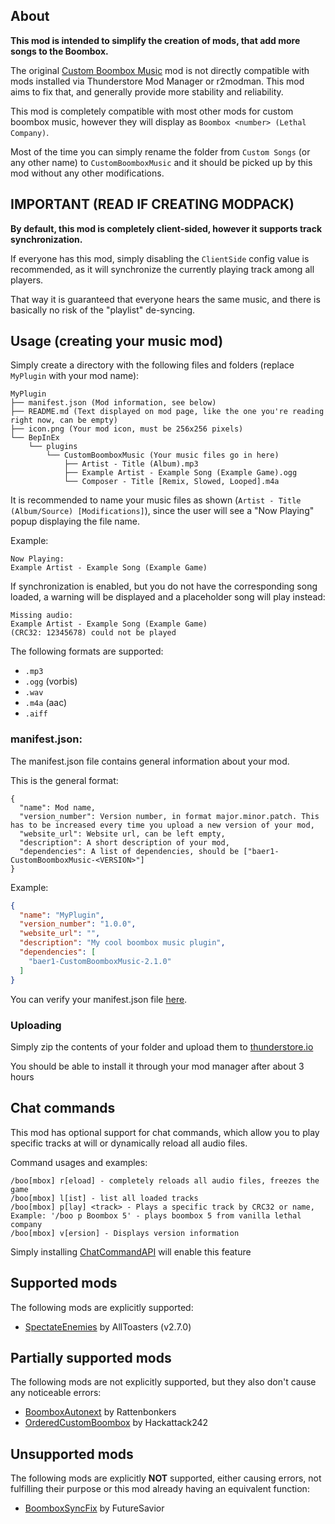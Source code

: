 ## About

**This mod is intended to simplify the creation of mods, that add more songs to the Boombox.**

The original [Custom Boombox Music](https://thunderstore.io/c/lethal-company/p/Steven/Custom_Boombox_Music/) mod is not
directly compatible with mods installed via Thunderstore Mod Manager or r2modman. This mod aims to fix that, and
generally provide more stability and reliability.

This mod is completely compatible with most other mods for custom boombox music, however they will display as
`Boombox <number> (Lethal Company)`.

Most of the time you can simply rename the folder from `Custom Songs` (or any other name) to `CustomBoomboxMusic` and it
should be picked up by this mod without any other modifications.

## IMPORTANT (READ IF CREATING MODPACK)

**By default, this mod is completely client-sided, however it supports track synchronization.**

If everyone has this mod, simply disabling the `ClientSide` config value is recommended, as it will synchronize the
currently playing track among all players.

That way it is guaranteed that everyone hears the same music, and there is basically no risk of the "playlist"
de-syncing.

## Usage (creating your music mod)

Simply create a directory with the following files and folders (replace `MyPlugin` with your mod name):

```
MyPlugin
├── manifest.json (Mod information, see below)
├── README.md (Text displayed on mod page, like the one you're reading right now, can be empty)
├── icon.png (Your mod icon, must be 256x256 pixels)
└── BepInEx
    └── plugins
        └── CustomBoomboxMusic (Your music files go in here)
            ├── Artist - Title (Album).mp3
            ├── Example Artist - Example Song (Example Game).ogg
            └── Composer - Title [Remix, Slowed, Looped].m4a
```

It is recommended to name your music files as shown (`Artist - Title (Album/Source) [Modifications]`), since the user
will see a "Now Playing" popup displaying the file name.

Example:

```
Now Playing:
Example Artist - Example Song (Example Game)
```

If synchronization is enabled, but you do not have the corresponding song loaded, a warning will be displayed and a
placeholder song will play instead:

```
Missing audio:
Example Artist - Example Song (Example Game)
(CRC32: 12345678) could not be played
```

The following formats are supported:

- `.mp3`
- `.ogg` (vorbis)
- `.wav`
- `.m4a` (aac)
- `.aiff`

### manifest.json:

The manifest.json file contains general information about your mod.

This is the general format:

```
{
  "name": Mod name,
  "version_number": Version number, in format major.minor.patch. This has to be increased every time you upload a new version of your mod,
  "website_url": Website url, can be left empty,
  "description": A short description of your mod,
  "dependencies": A list of dependencies, should be ["baer1-CustomBoomboxMusic-<VERSION>"]
}
```

Example:

```json
{
  "name": "MyPlugin",
  "version_number": "1.0.0",
  "website_url": "",
  "description": "My cool boombox music plugin",
  "dependencies": [
    "baer1-CustomBoomboxMusic-2.1.0"
  ]
}
```

You can verify your manifest.json file [here](https://thunderstore.io/tools/manifest-v1-validator/).

### Uploading

Simply zip the contents of your folder and upload them to [thunderstore.io](https://thunderstore.io/package/create/)

You should be able to install it through your mod manager after about 3 hours

## Chat commands

This mod has optional support for chat commands, which allow you to play specific tracks at will or dynamically reload
all audio files.

Command usages and examples:

```
/boo[mbox] r[eload] - completely reloads all audio files, freezes the game
/boo[mbox] l[ist] - list all loaded tracks
/boo[mbox] p[lay] <track> - Plays a specific track by CRC32 or name, Example: '/boo p Boombox 5' - plays boombox 5 from vanilla lethal company
/boo[mbox] v[ersion] - Displays version information
```

Simply installing [ChatCommandAPI](https://thunderstore.io/c/lethal-company/p/baer1/ChatCommandAPI/) will enable this
feature

## Supported mods

The following mods are explicitly supported:

- [SpectateEnemies](https://thunderstore.io/c/lethal-company/p/AllToasters/SpectateEnemies/) by AllToasters (v2.7.0)

## Partially supported mods

The following mods are not explicitly supported, but they also don't cause any noticeable errors:

- [BoomboxAutonext](https://thunderstore.io/c/lethal-company/p/Rattenbonkers/Boombox_Autonext/) by Rattenbonkers
- [OrderedCustomBoombox](https://thunderstore.io/c/lethal-company/p/Hackattack242/Ordered_Custom_Boombox/) by
  Hackattack242

## Unsupported mods

The following mods are explicitly **NOT** supported, either causing errors, not fulfilling their purpose or this mod
already having an equivalent function:

- [BoomboxSyncFix](https://thunderstore.io/c/lethal-company/p/FutureSavior/Boombox_Sync_Fix/) by FutureSavior
